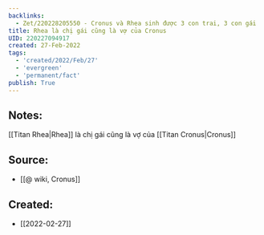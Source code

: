 ```yaml
---
backlinks:
  - Zet/220228205550 - Cronus và Rhea sinh được 3 con trai, 3 con gái
title: Rhea là chị gái cũng là vợ của Cronus
UID: 220227094917
created: 27-Feb-2022
tags:
  - 'created/2022/Feb/27'
  - 'evergreen'
  - 'permanent/fact'
publish: True
---
```

## Notes:
[[Titan Rhea|Rhea]] là chị gái cũng là vợ của [[Titan Cronus|Cronus]]

## Source:
- [[@ wiki, Cronus]]
## Created:
- [[2022-02-27]]
